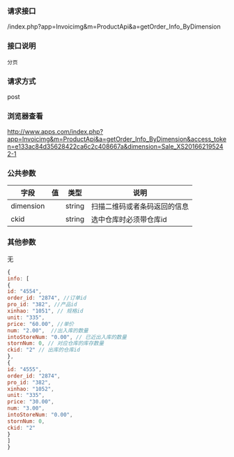 ### **请求接口**
/index.php?app=Invoicimg&m=ProductApi&a=getOrder_Info_ByDimension

### **接口说明**
`分页`

### **请求方式**
post

### **浏览器查看**
http://www.apps.com/index.php?app=Invoicimg&m=ProductApi&a=getOrder_Info_ByDimension&access_token=e133ac84d35628422ca6c2c408667a&dimension=Sale_XS201662195242-1

### **公共参数** 
|字段       |值             |类型    |说明           |
| --------- |--------      |--------|--------       |
|dimension|              |string |扫描二维码或者条码返回的信息  |
|ckid|              |string |选中仓库时必须带仓库id  |
### **其他参数**
无



``` javascript
{
info: [
{
id: "4554",
order_id: "2874", //订单id
pro_id: "382", //产品id
xinhao: "1051", // 规格id
unit: "335",
price: "60.00", //单价
num: "2.00",  //出入库的数量
intoStoreNum: "0.00", // 已近出入库的数量
stornNum: 0, // 对应仓库的库存数量
ckid: "2" // 出库的仓库id
},
{
id: "4555",
order_id: "2874",
pro_id: "382",
xinhao: "1052",
unit: "335",
price: "30.00",
num: "3.00",
intoStoreNum: "0.00",
stornNum: 0,
ckid: "2"
}
]
}